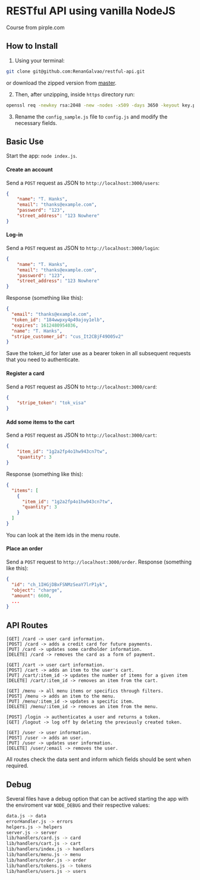 # RESTful API using vanilla NodeJS
Course from pirple.com

## How to Install
1. Using your terminal: 
```sh
git clone git@github.com:RenanGalvao/restful-api.git
```

or download the zipped version from [master](https://github.com/RenanGalvao/restful-api/archive/master.zip).

2. Then, after unzipping, inside `https` directory run:
```sh
openssl req -newkey rsa:2048 -new -nodes -x509 -days 3650 -keyout key.pen -out cert.pen
```
3. Rename the `config_sample.js` file to `config.js` and modify the necessary fields.

## Basic Use
Start the app: `node index.js`.

#### Create an account
Send a `POST` request as JSON to `http://localhost:3000/users`:
```JSON
{
	"name": "T. Hanks",
	"email": "thanks@example.com",
	"password": "123",
	"street_address": "123 Nowhere"
}
```

#### Log-in
Send a `POST` request as JSON to `http://localhost:3000/login`:
```JSON
{
	"name": "T. Hanks",
	"email": "thanks@example.com",
	"password": "123",
	"street_address": "123 Nowhere"
}
```

Response (something like this):
```JSON
{
  "email": "thanks@example.com",
  "token_id": "184wwpxy4p49ajoy1elb",
  "expires": 1612480954036,
  "name": "T. Hanks",
  "stripe_customer_id": "cus_It2CBjF49O05v2"
}
```
Save the token_id for later use as a bearer token in all subsequent requests that you need to authenticate.

#### Register a card
Send a `POST` request as JSON to `http://localhost:3000/card`:
```JSON
{
	"stripe_token": "tok_visa"
}
```

#### Add some items to the cart
Send a `POST` request as JSON to `http://localhost:3000/cart`:
```JSON
{
	"item_id": "1g2a2fp4o1hw943cn7tw",
	"quantity": 3
}
```
Response (something like this):
```JSON
{
  "items": [
    {
      "item_id": "1g2a2fp4o1hw943cn7tw",
      "quantity": 3
    }
  ]
}
```
You can look at the item ids in the menu route.

#### Place an order
Send a `POST` request to `http://localhost:3000/order`. Response (something like this):
```JSON
{
  "id": "ch_1IHGjDBxFSNMzSeaY7lrP1yk",
  "object": "charge",
  "amount": 6600,
  ...
}
```


## API Routes
```
[GET] /card -> user card information.
[POST] /card -> adds a credit card for future payments.
[PUT] /card -> updates some cardholder information.
[DELETE] /card -> removes the card as a form of payment.

[GET] /cart -> user cart information.
[POST] /cart -> adds an item to the user's cart.
[PUT] /cart/:item_id -> updates the number of items for a given item
[DELETE] /cart/:item_id -> removes an item from the cart.

[GET] /menu -> all menu items or specifics through filters.
[POST] /menu -> adds an item to the menu.
[PUT] /menu/:item_id -> updates a specific item.
[DELETE] /menu/:item_id -> removes an item from the menu.

[POST] /login -> authenticates a user and returns a token.
[GET] /logout -> log off by deleting the previously created token.

[GET] /user -> user information.
[POST] /user -> adds an user.
[PUT] /user -> updates user information.
[DELETE] /user/:email -> removes the user.
```
All routes check the data sent and inform which fields should be sent when required.

## Debug
Several files have a debug option that can be actived starting the app with the enviroment var `NODE_DEBUG` and their respective values:
```sh
data.js -> data
errorHandler.js -> errors
helpers.js -> helpers
server.js -> server
lib/handlers/card.js -> card
lib/handlers/cart.js -> cart
lib/handlers/index.js -> handlers
lib/handlers/menu.js -> menu
lib/handlers/order.js -> order
lib/handlers/tokens.js -> tokens
lib/handlers/users.js -> users
```

